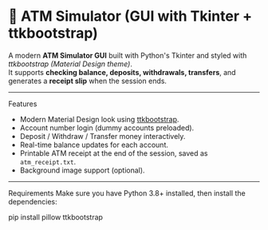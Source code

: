 # 🏧 ATM Simulator (GUI with Tkinter + ttkbootstrap)

A modern **ATM Simulator GUI** built with Python's Tkinter and styled with *ttkbootstrap (Material Design theme)*.  
It supports **checking balance, deposits, withdrawals, transfers**, and generates a **receipt slip** when the session ends.

---

 Features
- Modern Material Design look using [ttkbootstrap](https://ttkbootstrap.readthedocs.io/).  
- Account number login (dummy accounts preloaded).  
- Deposit / Withdraw / Transfer money interactively.  
- Real-time balance updates for each account.  
- Printable ATM receipt at the end of the session, saved as `atm_receipt.txt`.  
- Background image support (optional).  

---

Requirements
Make sure you have Python 3.8+ installed, then install the dependencies:

pip install pillow ttkbootstrap
